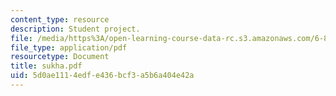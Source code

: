 ```yaml
---
content_type: resource
description: Student project.
file: /media/https%3A/open-learning-course-data-rc.s3.amazonaws.com/6-895-theory-of-parallel-systems-sma-5509-fall-2003/5d0ae1114edfe436bcf3a5b6a404e42a_sukha.pdf
file_type: application/pdf
resourcetype: Document
title: sukha.pdf
uid: 5d0ae111-4edf-e436-bcf3-a5b6a404e42a
---
```

